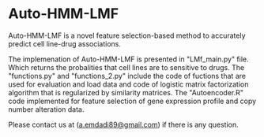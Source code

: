 # Auto-HMM-LMF

Auto-HMM-LMF is a novel feature selection-based method to accurately predict cell line-drug associations.

The implemenation of Auto-HMM-LMF is presented in "LMf_main.py" file. Which returns the probalities that cell lines are to sensitive to drugs. The "functions.py" and "functions_2.py" include the code of fuctions that are used for evaluation and load data and code of logistic matrix factorization algorithm that is regularized by similarity matrices. The "Autoencoder.R" code implemented for feature selection of gene expression profile and copy number alteration data.











Please contact us at (a.emdadi89@gmail.com)  if there is any question.
